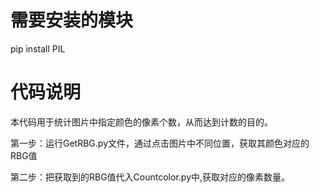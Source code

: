 # 需要安装的模块
pip install PIL

# 代码说明
本代码用于统计图片中指定颜色的像素个数，从而达到计数的目的。

第一步：运行GetRBG.py文件，通过点击图片中不同位置，获取其颜色对应的RBG值

第二步：把获取到的RBG值代入Countcolor.py中,获取对应的像素数量。